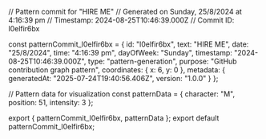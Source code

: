 // Pattern commit for "HIRE ME"
// Generated on Sunday, 25/8/2024 at 4:16:39 pm
// Timestamp: 2024-08-25T10:46:39.000Z
// Commit ID: l0elfir6bx

const patternCommit_l0elfir6bx = {
  id: "l0elfir6bx",
  text: "HIRE ME",
  date: "25/8/2024",
  time: "4:16:39 pm",
  dayOfWeek: "Sunday",
  timestamp: "2024-08-25T10:46:39.000Z",
  type: "pattern-generation",
  purpose: "GitHub contribution graph pattern",
  coordinates: {
    x: 6,
    y: 0
  },
  metadata: {
    generatedAt: "2025-07-24T19:40:56.406Z",
    version: "1.0.0"
  }
};

// Pattern data for visualization
const patternData = {
  character: "M",
  position: 51,
  intensity: 3
};

export { patternCommit_l0elfir6bx, patternData };
export default patternCommit_l0elfir6bx;
